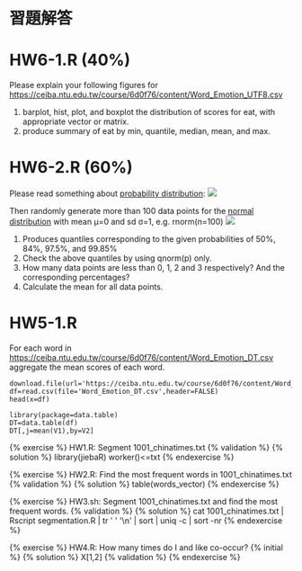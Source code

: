 # 習題解答

# HW6-1.R (40%)
Please explain your following figures for https://ceiba.ntu.edu.tw/course/6d0f76/content/Word_Emotion_UTF8.csv
1. barplot, hist, plot, and boxplot the distribution of scores for eat, with appropriate vector or matrix.
2. produce summary of eat by min, quantile, median, mean, and max.

# HW6-2.R (60%)
Please read something about [probability distribution](http://books.google.com.tw/books?id=UvWkIg5E4foC):
![](http://upload.wikimedia.org/wikipedia/commons/thumb/1/12/Dice_Distribution_%28bar%29.svg/320px-Dice_Distribution_%28bar%29.svg.png)

Then randomly generate more than 100 data points for the [normal distribution](http://en.wikipedia.org/wiki/Normal_distribution) with mean μ=0 and sd σ=1, e.g. rnorm(n=100)
![](http://upload.wikimedia.org/wikipedia/commons/a/a9/Empirical_Rule.PNG)

1. Produces quantiles corresponding to the given probabilities of 50%, 84%, 97.5%, and 99.85%
2. Check the above quantiles by using qnorm(p) only.
3. How many data points are less than 0, 1, 2 and 3 respectively? And the corresponding percentages?
4. Calculate the mean for all data points.

# HW5-1.R
For each word in https://ceiba.ntu.edu.tw/course/6d0f76/content/Word_Emotion_DT.csv
aggregate the mean scores of each word.
```{r}
download.file(url='https://ceiba.ntu.edu.tw/course/6d0f76/content/Word_Emotion_DT.csv',destfile='Word_Emotion_DT.csv',method='wget')
df=read.csv(file='Word_Emotion_DT.csv',header=FALSE)
head(x=df)

library(package=data.table)
DT=data.table(df)
DT[,j=mean(V1),by=V2]
```

{% exercise %}
HW1.R: Segment 1001_chinatimes.txt
{% validation %}
{% solution %}
library(jiebaR)
worker()<=txt
{% endexercise %}

{% exercise %}
HW2.R: Find the most frequent words in 1001_chinatimes.txt
{% validation %}
{% solution %}
table(words_vector)
{% endexercise %}

{% exercise %}
HW3.sh: Segment 1001_chinatimes.txt and find the most frequent words.
{% validation %}
{% solution %}
cat 1001_chinatimes.txt | Rscript segmentation.R | tr ' ' '\n' | sort | uniq -c | sort -nr
{% endexercise %}

{% exercise %}
HW4.R: How many times do I and like co-occur?
{% initial %}
{% solution %}
X[1,2]
{% validation %}
{% endexercise %}
